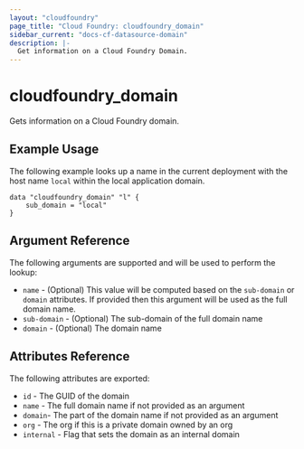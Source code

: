 ```yaml
---
layout: "cloudfoundry"
page_title: "Cloud Foundry: cloudfoundry_domain"
sidebar_current: "docs-cf-datasource-domain"
description: |-
  Get information on a Cloud Foundry Domain.
---
```


# cloudfoundry\_domain

Gets information on a Cloud Foundry domain.

## Example Usage

The following example looks up a name in the current deployment with the host name `local` within the local application domain.

```hcl
data "cloudfoundry_domain" "l" {
    sub_domain = "local"
}
```

## Argument Reference

The following arguments are supported and will be used to perform the lookup:

* `name` - (Optional) This value will be computed based on the `sub-domain` or `domain` attributes. If provided then this argument will be used as the full domain name.
* `sub-domain` - (Optional) The sub-domain of the full domain name
* `domain` - (Optional) The domain name

## Attributes Reference

The following attributes are exported:

* `id` - The GUID of the domain
* `name` - The full domain name if not provided as an argument
* `domain`- The part of the domain name if not provided as an argument
* `org` - The org if this is a private domain owned by an org
* `internal` - Flag that sets the domain as an internal domain
